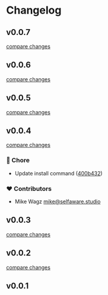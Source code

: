 # Changelog


## v0.0.7

[compare changes](https://github.com/selfawarestudio/greta/compare/v0.0.6...v0.0.7)

## v0.0.6

[compare changes](https://github.com/selfawarestudio/greta/compare/v0.0.5...v0.0.6)

## v0.0.5

[compare changes](https://github.com/selfawarestudio/greta/compare/v0.0.4...v0.0.5)

## v0.0.4

[compare changes](https://github.com/selfawarestudio/greta/compare/v0.0.3...v0.0.4)

### 🏡 Chore

- Update install command ([400b432](https://github.com/selfawarestudio/greta/commit/400b432))

### ❤️ Contributors

- Mike Wagz <mike@selfaware.studio>

## v0.0.3

[compare changes](https://github.com/selfawarestudio/greta/compare/v0.0.2...v0.0.3)

## v0.0.2

[compare changes](https://github.com/selfawarestudio/greta/compare/v0.0.1...v0.0.2)

## v0.0.1

